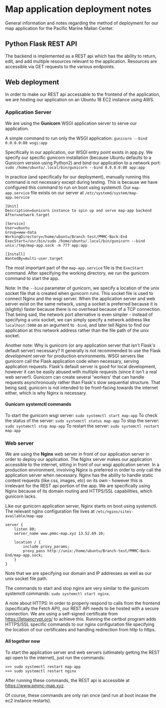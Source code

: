 # Map application deployment notes

General information and notes regarding the method of deployment for our map application for the Pacific Marine Mallan Center.

## Python Flask REST API

The backend is implemented as a REST api which has the ability to return, edit, and add multiple resources relevant to the application. Resources are accessible via GET requests to the various endpoints.

## Web deployment

In order to make our REST api accessable to the frontend of the application, we are hosting our application on an Ubuntu 18 EC2 instance using AWS.

### Application Server

We are using the **Gunicorn** WSGI application server to serve our application.

A simple command to run only the WSGI application:
`gunicorn --bind 0.0.0.0:80 wsgi:app`

Specifically in our application, our WSGI entry point exists in app.py. We specify our specific gunicorn installation (because Ubuntu defaults to a Gunicorn version using Python2) and bind our application to a network port:
`sudo /home/ubuntu/.local/bin/gunicorn --bind 0.0.0.0:80 app:app`

In practice (and specifically for our deployment), manually running this command is not necessary except during testing. This is because we have configured this command to run on boot using systemctl. Our `map-app.service` file exists on our server at `/etc/systemd/system/map-app.service`

```
[Unit]
Description=Gunicorn instance to spin up and serve map-app backend
After=network.target

[Service]
User=ubuntu
Group=www-data
WorkingDirectory=/home/ubuntu/Branch-test/PMMC-Back-End
ExecStart=/usr/bin/sudo /home/ubuntu/.local/bin/gunicorn --bind unix:/tmp/map-app.sock -m 777 app:app

[Install]
WantedBy=multi-user.target
```

The most important part of the `map-app.service` file is the `ExecStart` command. After specifying the working directory, we run the gunicorn command to start the app.

Note: In the `--bind` parameter of gunicorn, we specify a location of the unix socket file that is created when gunicorn runs. This socket file is used to connect Nginx and the wsgi server. When the application server and web server exist on the same network, using a socket is preferred because it is (slightly) faster because there is no overhead because of a TCP connection. That being said, the network port alternative is even simpler - instead of specifying a unix socket, we can simply specify a network address like `localhost:5000` as an argument to `-bind`, and later tell Nginx to find our application at this network address rather than the file path of the unix socket.

Another note: Why is gunicorn (or any application server that isn't Flask's default server) necessary? It generally is not recommended to use the Flask _development_ server for production environments. WSGI servers like gunicorn call the Flask application code when necessary, serving application requests. Flask's default server is good for local development, however it can be easily abused with multiple requests (since it isn't a real web server!). Gunicorn can create several 'workers' that can handle requests asynchronously rather than Flask's slow sequential structure. That being said, gunicorn is not intended to be front-facing towards the internet either, which is why Nginx is necessary.

#### Gunicorn systemctl commands

To start the gunicorn wsgi server: `sudo systemctl start map-app`
To check the status of the server: `sudo systemctl status map-app`
To stop the server: `sudo systemctl stop map-app`
To restart the server: `sudo systemctl restart map-app`

### Web server

We are using the **Nginx** web server in front of our application server in order to deploy our application. The Nginx server makes our application accessible to the internet, sitting in front of our wsgi application server. In a production environment, involving Nginx is preferred in order to _only_ call the application server when necessary. Nginx has the ability to handle static content requests (like css, images, etc) on its own - however this is irrelevant for the REST api portion of the app. We are specifically using Nginx because of its domain routing and HTTPS/SSL capabilities, which gunicorn lacks.

Like our gunicorn application server, Nginx starts on boot using systemctl. The relevant nginx configuration file lives at `/etc/nginx/sites-available/map-app`

```
server {
    listen 80;
    server_name www.pmmc-map.xyz 13.52.69.10;

    location / {
        include proxy_params;
	    proxy_pass http://unix:/home/ubuntu/Branch-test/PMMC-Back-End/map-app.sock;
    }
}
```

Note that we are specifying our domain and IP addresses as well as our unix socket file path.

The commands to start and stop nginx are very similar to the gunicorn systemctl commands: `sudo systemctl start nginx`.

A note about HTTPS: In order to properly respond to calls from the frontend (specifically the Fetch API), our REST API needs to be hosted with a secure connection. We are using a self-signed certificate from https://letsencrypt.org/ to achieve this. Running the certbot program adds HTTPS/SSL specific commands to our nginx configuration file specifying the location of our certificates and handling redirection from http to https.

#### All together now

To start the application server and web servers (ultimately getting the REST api open to the internet), just run the commands:

```
>>> sudo systemctl restart map-app
>>> sudo systemctl restart nginx
```

After running these commands, the REST api is accessible at https://www.pmmc-map.xyz.

Of course, these commands are only ran once (and run at boot incase the ec2 instance restarts).
